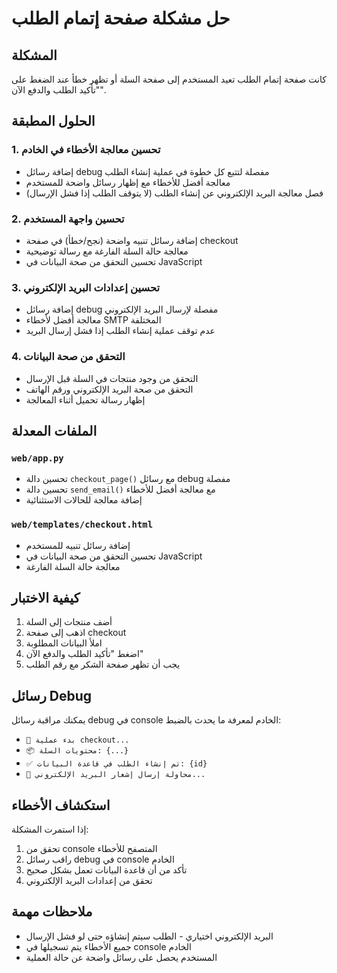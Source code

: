 # حل مشكلة صفحة إتمام الطلب

## المشكلة
كانت صفحة إتمام الطلب تعيد المستخدم إلى صفحة السلة أو تظهر خطأ عند الضغط على "تأكيد الطلب والدفع الآن".

## الحلول المطبقة

### 1. تحسين معالجة الأخطاء في الخادم
- إضافة رسائل debug مفصلة لتتبع كل خطوة في عملية إنشاء الطلب
- معالجة أفضل للأخطاء مع إظهار رسائل واضحة للمستخدم
- فصل معالجة البريد الإلكتروني عن إنشاء الطلب (لا يتوقف الطلب إذا فشل الإرسال)

### 2. تحسين واجهة المستخدم
- إضافة رسائل تنبيه واضحة (نجح/خطأ) في صفحة checkout
- معالجة حالة السلة الفارغة مع رسالة توضيحية
- تحسين التحقق من صحة البيانات في JavaScript

### 3. تحسين إعدادات البريد الإلكتروني
- إضافة رسائل debug مفصلة لإرسال البريد الإلكتروني
- معالجة أفضل لأخطاء SMTP المختلفة
- عدم توقف عملية إنشاء الطلب إذا فشل إرسال البريد

### 4. التحقق من صحة البيانات
- التحقق من وجود منتجات في السلة قبل الإرسال
- التحقق من صحة البريد الإلكتروني ورقم الهاتف
- إظهار رسالة تحميل أثناء المعالجة

## الملفات المعدلة

### `web/app.py`
- تحسين دالة `checkout_page()` مع رسائل debug مفصلة
- تحسين دالة `send_email()` مع معالجة أفضل للأخطاء
- إضافة معالجة للحالات الاستثنائية

### `web/templates/checkout.html`
- إضافة رسائل تنبيه للمستخدم
- تحسين التحقق من صحة البيانات في JavaScript
- معالجة حالة السلة الفارغة

## كيفية الاختبار

1. أضف منتجات إلى السلة
2. اذهب إلى صفحة checkout
3. املأ البيانات المطلوبة
4. اضغط "تأكيد الطلب والدفع الآن"
5. يجب أن تظهر صفحة الشكر مع رقم الطلب

## رسائل Debug

يمكنك مراقبة رسائل debug في console الخادم لمعرفة ما يحدث بالضبط:
- `🛒 بدء عملية checkout...`
- `📦 محتويات السلة: {...}`
- `✅ تم إنشاء الطلب في قاعدة البيانات: {id}`
- `📧 محاولة إرسال إشعار البريد الإلكتروني...`

## استكشاف الأخطاء

إذا استمرت المشكلة:
1. تحقق من console المتصفح للأخطاء
2. راقب رسائل debug في console الخادم
3. تأكد من أن قاعدة البيانات تعمل بشكل صحيح
4. تحقق من إعدادات البريد الإلكتروني

## ملاحظات مهمة

- البريد الإلكتروني اختياري - الطلب سيتم إنشاؤه حتى لو فشل الإرسال
- جميع الأخطاء يتم تسجيلها في console الخادم
- المستخدم يحصل على رسائل واضحة عن حالة العملية
